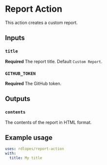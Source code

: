 # Report Action

This action creates a custom report.

## Inputs

### `title`

**Required** The report title. Default `Custom Report`.

### `GITHUB_TOKEN`

**Required** The GitHub token.

## Outputs

### `contents`

The contents of the report in HTML format.

## Example usage

```yaml
uses: rdlopes/report-action
with:
  title: My title
```
